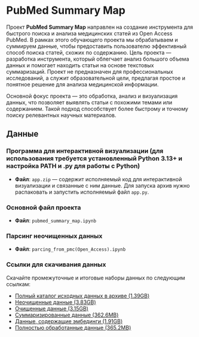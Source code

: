 # PubMed Summary Map

Проект **PubMed Summary Map** направлен на создание инструмента для быстрого поиска и анализа медицинских статей из Open Access PubMed. В рамках этого обучающего проекта мы обрабатываем и суммируем данные, чтобы предоставить пользователю эффективный способ поиска статей, схожих по содержанию. Цель проекта — разработка инструмента, который облегчает анализ большого объема данных и помогает находить статьи на основе текстовых суммаризаций. Проект не предназначен для профессиональных исследований, а служит образовательной цели, предлагая простое и понятное решение для анализа медицинской информации.

Основной фокус проекта — это обработка, анализ и визуализация данных, что позволяет выявлять статьи с похожими темами или содержанием. Такой подход способствует более быстрому и точному поиску релевантных научных материалов.

## Данные

### Программа для интерактивной визуализации (для использования требуется установленный Python 3.13+ и настройка PATH и .py для работы с Python)
- **Файл**: `app.zip` — содержит исполняемый код для интерактивной визуализации и связанные с ним данные. Для запуска архив нужно распаковать и запустить исполняемый файл `app.py`.

### Основной файл проекта
- **Файл**: `pubmed_summary_map.ipynb`

### Парсинг неочищенных данных
- **Файл**: `parcing_from_pmc(Open_Access).ipynb`

### Ссылки для скачивания данных

Скачайте промежуточные и итоговые наборы данных по следующим ссылкам:

- [Полный каталог исходных данных в архиве (1.39GB)](https://drive.google.com/file/d/1_i0wCumygZdXJ2SjeWkuB8WacKCDgiMR/view?usp=sharing)
- [Неочищенные данные (3.83GB)](https://drive.google.com/file/d/1szwhY_evSXgDNc8AQtTXqkxHYTqnrarj/view?usp=sharing)
- [Очищенные данные (3.15GB)](https://drive.google.com/file/d/1s8GdS-lqiSJsOLuoTKwl0FcjXBpsRDbO/view?usp=sharing)
- [Суммаризированные данные (362.6MB)](https://drive.google.com/file/d/1sndcHUawuYSRdSeIcuXfzSsOYRVwPMiC/view?usp=sharing)
- [Данные, содержащие эмбединги (1.91GB)](https://drive.google.com/file/d/1WuaNgYlVAPeiK57ITVl5F1Y_A4oTlOjM/view?usp=sharing)
- [Полностью обработанные данные (365.2MB)](https://drive.google.com/file/d/1dlbRkQPklHLIB8GyV4sEYkKV8kN4EFk8/view?usp=sharing)
